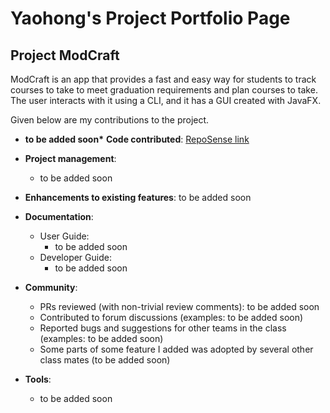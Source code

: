 # Yaohong's Project Portfolio Page

## Project ModCraft

ModCraft is an app that provides a fast and easy way for students to track courses
to take to meet graduation requirements and plan courses to take. The user interacts
with it using a CLI, and it has a GUI created with JavaFX.

Given below are my contributions to the project.

- **to be added soon\*** **Code contributed**: [RepoSense link](https://nus-cs2103-ay2324s1.github.io/tp-dashboard/#/widget/?search=&sort=groupTitle&sortWithin=title&timeframe=commit&mergegroup=&groupSelect=groupByRepos&breakdown=true&checkedFileTypes=docs~functional-code~test-code&since=2023-09-22&chartGroupIndex=46&chartIndex=0)

- **Project management**:

  - to be added soon

- **Enhancements to existing features**:
  to be added soon

- **Documentation**:

  - User Guide:
    - to be added soon
  - Developer Guide:
    - to be added soon

- **Community**:

  - PRs reviewed (with non-trivial review comments): to be added soon
  - Contributed to forum discussions (examples: to be added soon)
  - Reported bugs and suggestions for other teams in the class (examples: to be added soon)
  - Some parts of some feature I added was adopted by several other class mates (to be added soon)

- **Tools**:
  - to be added soon